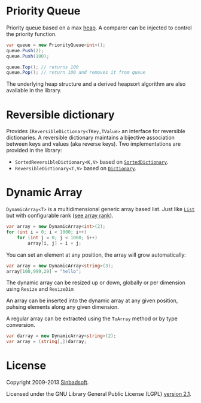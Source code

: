 # Priority Queue

Priority queue based on a max [heap](http://en.wikipedia.org/wiki/Heap_(data_structure)). A comparer can be injected to control the priority function.
```csharp
var queue = new PriorityQueue<int>();
queue.Push(2);
queue.Push(100);

queue.Top(); // returns 100
queue.Pop(); // return 100 and removes it from queue
```

The underlying heap structure and a derived heapsort algorithm are also available in the library.

# Reversible dictionary
Provides `IReversibleDictionary<TKey,TValue>` an interface for reversible dictionaries. A reversible dictionary maintains a bijective association between keys and values (aka reverse keys). Two implementations are provided in the library: 
* `SortedReversibleDictionary<K,V>` based on [<code>SortedDictionary</code>](http://msdn.microsoft.com/en-us/library/f7fta44c.aspx).
* `ReversibleDictionary<T,V>` based on [<code>Dictionary</code>](http://msdn.microsoft.com/en-us/library/xfhwa508.aspx).

# Dynamic Array
`DynamicArray<T>` is a multidimensional generic array based list. Just like [<code>List<T></code>](http://msdn.microsoft.com/en-us/library/6sh2ey19.aspx) but with configurable rank ([see array rank](http://msdn.microsoft.com/en-us/library/system.array.rank.aspx)).

```csharp
var array = new DynamicArray<int>(2);
for (int i = 0; i < 1000; i++)
    for (int j = 0; j < 1000; i++)
        array[i, j] = i + j;
```

You can set an element at any position, the array will grow automatically:
```csharp
var array = new DynamicArray<string>(3);
array[100,999,29] = "hello";
```

The dynamic array can be resized up or down, globally or per dimension using `Resize` and `ResizeDim`

An array can be inserted into the dynamic array at any given position, puhsing elements along any given dimension.

A regular array can be extracted using the `ToArray` method or by type conversion.
```csharp
var darray = new DynamicArray<string>(2);
var array = (string[,])darray;
```

# License
Copyright 2009-2013 [Sinbadsoft](http://www.sinbadsoft.com).

Licensed under the GNU Library General Public License (LGPL) [version 2.1](http://www.gnu.org/licenses/lgpl-2.1-standalone.html).
